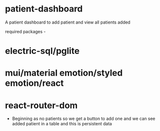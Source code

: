 # patient-dashboard

A patient dashboard to add patient and view all patients added

required packages -

# electric-sql/pglite

# mui/material emotion/styled emotion/react

# react-router-dom

- Beginning as no patients so we get a button to add one and we can see added patient in a table and this is persistent data
